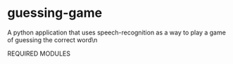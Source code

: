 # guessing-game
A python application that uses speech-recognition as a way to play a game of guessing the correct word\n

REQUIRED MODULES
